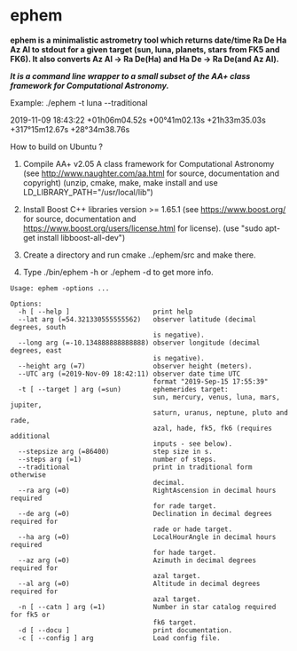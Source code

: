 # ephem

**ephem is a minimalistic astrometry tool which returns
date/time Ra De Ha Az Al to stdout for a given target
(sun, luna, planets, stars from FK5 and FK6).
It also converts Az Al -> Ra De(Ha) and
Ha De -> Ra De(and Az Al).**

***It is a command line wrapper to a small subset of the AA+ class framework for Computational Astronomy.***

Example: ./ephem -t luna --traditional

2019-11-09 18:43:22 +01h06m04.52s +00°41m02.13s +21h33m35.03s +317°15m12.67s +28°34m38.76s

How to build on Ubuntu ? 

1. Compile AA+ v2.05 A class framework for Computational Astronomy
(see http://www.naughter.com/aa.html for source, documentation and copyright)
(unzip, cmake, make, make install and use LD_LIBRARY_PATH="/usr/local/lib")

2. Install Boost C++ libraries version >= 1.65.1 
(see https://www.boost.org/ for source, documentation and https://www.boost.org/users/license.html for license).
(use "sudo apt-get install libboost-all-dev")

3. Create a directory and run cmake ../ephem/src and make there.

4. Type ./bin/ephem -h or ./ephem -d to get more info.

```
Usage: ephem -options ...

Options:
  -h [ --help ]                     print help
  --lat arg (=54.321330555555562)   observer latitude (decimal degrees, south
                                    is negative).
  --long arg (=-10.134888888888888) observer longitude (decimal degrees, east
                                    is negative).
  --height arg (=7)                 observer height (meters).
  --UTC arg (=2019-Nov-09 18:42:11) observer date time UTC
                                    format "2019-Sep-15 17:55:39"
  -t [ --target ] arg (=sun)        ephemerides target:
                                    sun, mercury, venus, luna, mars, jupiter,
                                    saturn, uranus, neptune, pluto and rade,
                                    azal, hade, fk5, fk6 (requires additional
                                    inputs - see below).
  --stepsize arg (=86400)           step size in s.
  --steps arg (=1)                  number of steps.
  --traditional                     print in traditional form otherwise
                                    decimal.
  --ra arg (=0)                     RightAscension in decimal hours required
                                    for rade target.
  --de arg (=0)                     Declination in decimal degrees required for
                                    rade or hade target.
  --ha arg (=0)                     LocalHourAngle in decimal hours required
                                    for hade target.
  --az arg (=0)                     Azimuth in decimal degrees required for
                                    azal target.
  --al arg (=0)                     Altitude in decimal degrees required for
                                    azal target.
  -n [ --catn ] arg (=1)            Number in star catalog required for fk5 or
                                    fk6 target.
  -d [ --docu ]                     print documentation.
  -c [ --config ] arg               Load config file.
  ```
  
